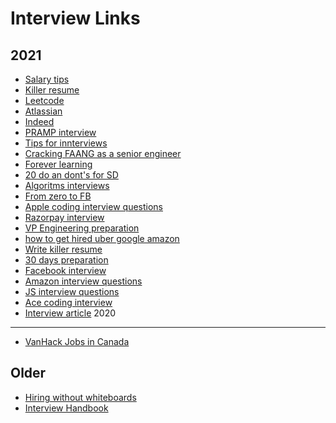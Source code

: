# Interview Links


2021
----
- [Salary tips](https://medium.com/geekculture/top-7-salary-negotiation-tips-for-software-developers-7f19625588d8)
- [Killer resume](https://bloggingsibani.medium.com/make-a-killer-technical-resume-3ed9d72e337c)
- [Leetcode](https://blog.devgenius.io/is-leetcode-the-best-way-to-prepare-for-interviews-7556ea28644)
- [Atlassian](https://medium.com/@debaban573/atlassian-software-engineer-interview-experience-ed78377b2539)
- [Indeed](https://medium.com/@ankitkp88534/indeed-com-sde-i-interview-experience-5681c2cae4d8)
- [PRAMP interview](https://www.pramp.com/#/)
- [Tips for innterviews](https://medium.com/javarevisited/preparation-tips-for-interviews-at-faang-5cee4752b33e)
- [Cracking FAANG as a senior engineer](https://medium.com/@goldsho/cracking-big-tech-faang-as-a-senior-engineer-12-yoe-non-iit-iiit-nit-bits-6c51e5d7f0a2)
- [Forever learning](https://bytes.swiggy.com/forever-learning-heres-one-software-engineer-s-journey-that-grew-phenomenally-along-with-swiggy-3fe7fabc3793)
- [20 do an dont's for SD](https://levelup.gitconnected.com/software-development-then-and-now-steep-decline-into-mediocrity-5d02cb5248ff)
- [Algoritms interviews](https://medium.com/swlh/how-to-study-for-data-structures-and-algorithms-interviews-at-faang-65043e00b5df)
- [From zero to FB](https://medium.com/@pv.safronov/from-zero-to-fb-offer-and-mentoring-other-people-my-way-to-750-problems-ebc7ef3cb166)
- [Apple coding interview questions](https://betterprogramming.pub/top-30-apple-coding-interview-questions-with-solutions-19990071ebfc)
- [Razorpay interview](https://blog.plxity.co/razorpay-frontend-engineer-interview-experience)
- [VP Engineering preparation](https://wtwangbu.medium.com/director-to-vp-engineering-what-is-expected-and-how-to-prepare-338460f1f77d)
- [how to get hired uber google amazon](https://medium.com/swlh/how-to-get-hired-at-uber-google-amazon-linkedin-microsoft-facebook-etc-4f5a2f159c25)
- [Write killer resume](https://medium.com/free-code-camp/writing-a-killer-software-engineering-resume-b11c91ef699d)
- [30 days preparation](https://ganeshpr227.medium.com/30-days-interview-preparation-plan-200-best-coding-questions-and-behavioural-interviews-3f8fc19c2361)
- [Facebook interview](https://medium.com/@AndyyHope/software-engineering-interviews-744380f4f2af)
- [Amazon interview questions](https://medium.com/@vaishalithakur614/amazon-interview-experience-660d8275975)
- [JS interview questions](https://abdoamin.medium.com/35-javascript-interview-questions-answered-by-me-95158209a8c6)
- [Ace coding interview](https://mjbleong.medium.com/ace-the-coding-interview-how-i-got-offers-at-google-and-facebook-twice-d5083fcca17d)
- [Interview article](https://betterprogramming.pub/if-software-engineering-is-in-demand-why-is-it-so-hard-to-get-a-software-engineering-job-c043a964e463)
2020
----
- [VanHack Jobs in Canada](vanhack.typeform.com)


Older
-----
- [Hiring without whiteboards](https://github.com/poteto/hiring-without-whiteboards)
- [Interview Handbook](https://github.com/yangshun/front-end-interview-handbook)